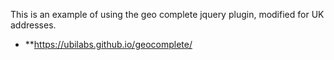 This is an example of using the geo complete jquery plugin, modified for UK addresses.

- **https://ubilabs.github.io/geocomplete/
